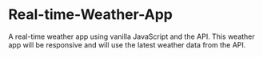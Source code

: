 # Real-time-Weather-App
A real-time weather app using vanilla JavaScript and the API. This weather app will be responsive and will use the latest weather data from the API.
